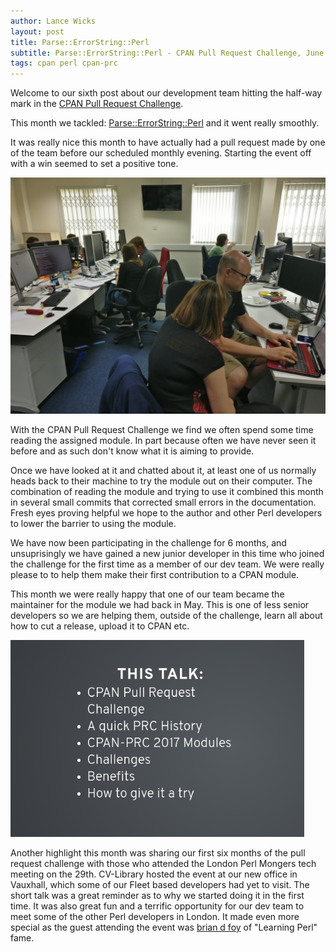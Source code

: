 ```yaml
---
author: Lance Wicks
layout: post
title: Parse::ErrorString::Perl
subtitle: Parse::ErrorString::Perl - CPAN Pull Request Challenge, June 2017
tags: cpan perl cpan-prc
---
```


Welcome to our sixth post about our development team hitting the half-way mark in the [CPAN Pull Request Challenge](http://cpan-prc.org/).

This month we tackled: [Parse::ErrorString::Perl](https://metacpan.org/pod/Parse::ErrorString::Perl) and it went really smoothly.

It was really nice this month to have actually had a pull request made by one of the team before our scheduled monthly evening. Starting the event off with a win seemed to set a positive tone.

[![CV-Library Team](/images/prc-june-2017.jpg)](/images/prc-june-2017.jpg)


With the CPAN Pull Request Challenge we find we often spend some time reading the assigned module. In part because often we have never seen it before and as such don't know what it is aiming to provide.


Once we have looked at it and chatted about it, at least one of us normally heads back to their machine to try the module out on their computer. The combination of reading the module and trying to use it combined this month in several small commits that corrected small errors in the documentation. Fresh eyes proving helpful we hope to the author and other Perl developers to lower the barrier to using the module.


We have now been participating in the challenge for 6 months, and unsuprisingly we have gained a new junior developer in this time who joined the challenge for the first time as a member of our dev team. We were really please to to help them make their first contribution to a CPAN module.


This month we were really happy that one of our team became the maintainer for the module we had back in May. This is one of less senior developers so we are helping them, outside of the challenge, learn all about how to cut a release, upload it to CPAN etc.

[![PRC_talk_slide](/images/london_pm_cpan-prc_by_Lance_Wicks.png)](/images/london_pm_cpan-prc_by_Lance_Wicks.png)

Another highlight this month was sharing our first six months of the pull request challenge with those who attended the London Perl Mongers tech meeting on the 29th. CV-Library hosted the event at our new office in Vauxhall, which some of our Fleet based developers had yet to visit. The short talk was a great reminder as to why we started doing it in the first time. It was also great fun and a terrific opportunity for our dev team to meet some of the other Perl developers in London.  It made even more special as the guest attending the event was [brian d foy](http://www252.pair.com/comdog/) of "Learning Perl" fame.
